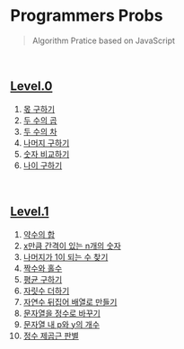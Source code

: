 # Programmers Probs

> Algorithm Pratice based on JavaScript

<br/>

## [Level.0](/Programmers/Level.0/)

1. [몫 구하기](/Programmers/Level.0/1_몫_구하기.js)
2. [두 수의 곱](/Programmers/Level.0/2_두_수의_곱.js)
3. [두 수의 차](/Programmers/Level.0/3_두_수의_차.js)
4. [나머지 구하기](/Programmers/Level.0/4_나머지_구하기.js)
5. [숫자 비교하기](/Programmers/Level.0/5_숫자_비교하기.js)
6. [나이 구하기](/Programmers/Level.0/6_나이_구하기.js)

<br/>

## [Level.1](/Programmers/Level.1/)

1. [약수의 합](/Programmers/Level.1/1_약수의_합.js)
2. [x만큼 간격이 있는 n개의 숫자](/Programmers/Level.1/2_x만큼_간격있는_n개숫자.js)
3. [나머지가 1이 되는 수 찾기](/Programmers/Level.1/3_나머지가_1이되는_수찾기.js)
4. [짝수와 홀수](/Programmers/Level.1/4_짝수와_홀수.js)
5. [평균 구하기](/Programmers/Level.1/5_평균_구하기.js)
6. [자릿수 더하기](/Programmers/Level.1/6_자릿수_더하기.js)
7. [자연수 뒤집어 배열로 만들기](/Programmers/Level.1/7_자연수_뒤집어_배열로_만들기.js)
8. [문자열을 정수로 바꾸기](/Programmers/Level.1/8_문자열을_정수로_바꾸기.js)
9. [문자열 내 p와 y의 개수](/Programmers/Level.1/9_문자열_내_p와_y의_개수.js)
10. [정수 제곱근 판별](/Programmers/Level.1/10_정수_제곱근_판별.js)